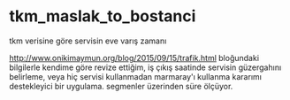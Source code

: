# tkm_maslak_to_bostanci
tkm verisine göre servisin eve varış zamanı

http://www.onikimaymun.org/blog/2015/09/15/trafik.html bloğundaki bilgilerle kendime göre revize ettiğim, iş çıkış saatinde servisin güzergahını belirleme, veya hiç servisi kullanmadan marmaray'ı kullanma kararımı destekleyici bir uygulama. segmenler üzerinden süre ölçüyor.
